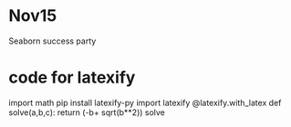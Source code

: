 # Nov15
Seaborn success party
# code for latexify
import math
pip install latexify-py
import latexify
@latexify.with_latex
def solve(a,b,c):
    return (-b+ sqrt(b**2))
solve
